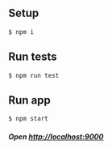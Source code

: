 ## Setup

```
$ npm i
```

## Run tests

```
$ npm run test
```

## Run app

```
$ npm start
```
##### Open [http://localhost:9000](http://localhost:9000)
